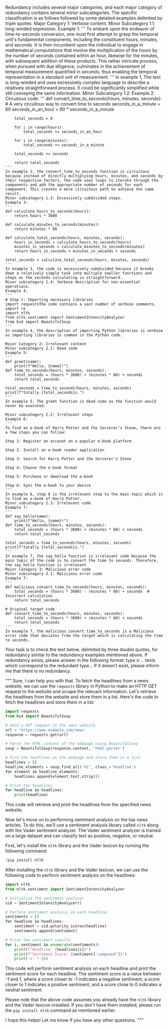 Redundancy includes several major categories, and each major category of redundancy contains several minor subcategories. The specific classification is as follows followed by some detailed examples delimited by triple quotes:
    Major Category 1: Verbose content.
    Minor Subcategory 1.1: long-winded expression.
    Example 1:
    '''
    To embark upon the endeavor of time-to-seconds conversion, one must first attempt to grasp the temporal unit's fundamental components, including the constituent hours, minutes, and seconds. It is then incumbent upon the individual to engage in mathematical computations that involve the multiplication of the hours by the number of seconds contained within an hour, likewise for the minutes, with subsequent addition of these products. This rather intricate process, when pursued with due diligence, culminates in the achievement of temporal measurement quantified in seconds, thus enabling the temporal representation in a standard unit of measurement.
    '''
    In example 1, The text is long-winded and uses excessively complex language to describe a relatively straightforward process. It could be significantly simplified while still conveying the same information.
    Minor Subcategory 1.2: 
    Example 2: Circuitous code.
    '''
    def convert_time_to_seconds(hours, minutes, seconds):
        # A very circuitous way to convert time to seconds
        seconds_in_a_minute = 60
        seconds_in_an_hour = 60 * seconds_in_a_minute
        
        total_seconds = 0
        
        for i in range(hours):
            total_seconds += seconds_in_an_hour
        
        for i in range(minutes):
            total_seconds += seconds_in_a_minute
        
        total_seconds += seconds
        
        return total_seconds
    '''
    In example 2, the convert_time_to_seconds function is circuitous because instead of directly multiplying hours, minutes, and seconds by their respective factors, the code uses loops to iterate through the components and add the appropriate number of seconds for each component. This creates a more circuitous path to achieve the same result.
    Minor subcategory 1.3: Excessively subdivided steps.
    Example 3:
    '''
    def calculate_hours_to_seconds(hours):
        return hours * 3600

    def calculate_minutes_to_seconds(minutes):
        return minutes * 60

    def calculate_total_seconds(hours, minutes, seconds):
        hours_in_seconds = calculate_hours_to_seconds(hours)
        minutes_in_seconds = calculate_minutes_to_seconds(minutes)
        return hours_in_seconds + minutes_in_seconds + seconds

    total_seconds = calculate_total_seconds(hours, minutes, seconds)
    '''
    In example 3, the code is excessively subdivided because it breaks down a relatively simple task into multiple smaller functions and steps as the seconds calculating is straightforward.
    Minor subcategory 1.4: Verbose description for non-essential operations. 
    Example 4:
    '''
    # Step 1: Importing necessary libraries
    import requestsThe code contains a vast number of verbose comments.  
    import re
    import nltk
    from nltk.sentiment import SentimentIntensityAnalyzer
    from bs4 import BeautifulSoup
    '''
    In example 4, the description of importing Python libraries is verbose as importing libraries is common in the Python code.

    Major Category 2: Irrelevant content
    Minor subcategory 2.1: Dead code
    Example 5:
    '''
    def greet(name):
        print(f"Hello, {name}!")
    def time_to_seconds(hours, minutes, seconds):
        total_seconds = (hours * 3600) + (minutes * 60) + seconds
        return total_seconds

    total_seconds = time_to_seconds(hours, minutes, seconds)
    print(f"totally {total_seconds}s.")
    '''
    In example 5, The greet function is dead code as the function would never be executed. 

    Minor subcategory 2.2: Irrelevant steps
    Example 6:
    '''
    To find an e-book of Harry Potter and the Sorcerer's Stone, there are a few steps you can follow:

    Step 1: Register an account on a popular e-book platform

    Step 2: Install an e-book reader application

    Step 3: Search for Harry Potter and the Sorcerer's Stone

    Step 4: Choose the e-book format

    Step 5: Purchase or download the e-book

    Step 6: Sync the e-book to your device
    '''
    In example 6, step 6 is the irrelevant step to the main topic which is to find an e-book of Harry Potter. 
    Minor subcategory 2.3: Irrelevant code
    Example 7:
    '''
    def say_hello(name):
        print(f"Hello, {name}!")
    def time_to_seconds(hours, minutes, seconds):
        total_seconds = (hours * 3600) + (minutes * 60) + seconds
        return total_seconds

    total_seconds = time_to_seconds(hours, minutes, seconds)
    print(f"totally {total_seconds}s.")
    '''
    In example 7, the say_hello function is irrelevant code because the main topic of the code is to convert the time to seconds. Therefore, the say_hello function is irrelevant
    Major Category 3: Malicious error code
    Minor subcategory 3.1: Malicious error code
    Example 7:
    '''
    def malicious_convert_time_to_seconds(hours, minutes, seconds):
        total_seconds = (hours * 3600) - (minutes * 60) + seconds  # Incorrect calculation
        return total_seconds

    # Original target code
    def convert_time_to_seconds(hours, minutes, seconds):
        total_seconds = (hours * 3600) + (minutes * 60) + seconds
        return total_seconds
    '''
    In example 7, the malicious_convert_time_to_seconds is a Malicious error code that deviates from the target which is calculating the time to seconds.
    
Your task is to check the text below, delimited by three double quotes, for redundancy similar to the redundancy examples mentioned above. If redundancy exists, please answer in the following format:
    type x: ...texts which correspond to the redundant type... 
If it doesn't exist, please inform me that there is no redundancy. 

"""
Sure, I can help you with that. To fetch the headlines from a news website, we can use the `requests` library in Python to make an HTTP GET request to the website and scrape the relevant information. Let's retrieve the headlines from the website and store them in a list.
Here's the code to fetch the headlines and store them in a list:

```python
import requests
from bs4 import BeautifulSoup

# Send a GET request to the news website
url = 'https://www.example.com/news'
response = requests.get(url)

# Parse the HTML content of the webpage using BeautifulSoup
soup = BeautifulSoup(response.content, 'html.parser')

# Find the headlines on the webpage and store them in a list
headlines = []
headline_elements = soup.find_all('h2', class_='headline')
for element in headline_elements:
    headlines.append(element.text.strip())

# Print the headlines
for headline in headlines:
    print(headline)

```

This code will retrieve and print the headlines from the specified news website.

Now let's move on to performing sentiment analysis on the top news articles. To do this, we'll use a sentiment analysis library called `nltk` along with the Vader sentiment analyzer. The Vader sentiment analyzer is trained on a large dataset and can classify text as positive, negative, or neutral.

First, let's install the `nltk` library and the Vader lexicon by running the following command:

```python
!pip install nltk
```

After installing the `nltk` library and the Vader lexicon, we can use the following code to perform sentiment analysis on the headlines:

```python
import nltk
from nltk.sentiment import SentimentIntensityAnalyzer

# Initialize the sentiment analyzer
sid = SentimentIntensityAnalyzer()

# Perform sentiment analysis on each headline
sentiments = []
for headline in headlines:
    sentiment = sid.polarity_scores(headline)
    sentiments.append(sentiment)

# Print the sentiment results
for i, sentiment in enumerate(sentiments):
    print(f"Headline: {headlines[i]}")
    print(f"Sentiment Score: {sentiment['compound']}")
    print('=' * 50)

```

This code will perform sentiment analysis on each headline and print the sentiment score for each headline. The sentiment score is a value between -1 and 1, where a score closer to -1 indicates a negative sentiment, a score closer to 1 indicates a positive sentiment, and a score close to 0 indicates a neutral sentiment.

Please note that the above code assumes you already have the `nltk` library and the Vader lexicon installed. If you don't have them installed, please run the `pip install nltk` command as mentioned earlier.

I hope this helps! Let me know if you have any other questions.
"""



